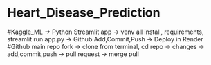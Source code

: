 # Heart_Disease_Prediction
#Kaggle_ML -> Python Streamlit app -> venv all install, requirements, streamlit run app.py -> Github Add,Commit,Push -> Deploy in Render
#Github main repo fork -> clone from terminal, cd repo -> changes -> add,commit,push -> pull request -> merge pull
